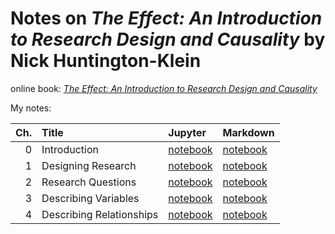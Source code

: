 # Notes on *The Effect: An Introduction to Research Design and Causality* by Nick Huntington-Klein

online book: [*The Effect: An Introduction to Research Design and Causality*](https://theeffectbook.net/index.html)

My notes:


| Ch. | Title                    | Jupyter                                             | Markdown                                         |
|----:|:-------------------------|:----------------------------------------------------|:-------------------------------------------------|
| 0   | Introduction             | [notebook](notes/00_introduction.ipynb)             | [notebook](notes/00_introduction.md)             |
| 1   | Designing Research       | [notebook](notes/01_designing-research.ipynb)       | [notebook](notes/01_designing-research.md)       |
| 2   | Research Questions       | [notebook](notes/02_research-questions.ipynb)       | [notebook](notes/02_research-questions.md)       |
| 3   | Describing Variables     | [notebook](notes/03_describing-variables.ipynb)     | [notebook](notes/03_describing-variables.md)     |
| 4   | Describing Relationships | [notebook](notes/04_describing-relationships.ipynb) | [notebook](notes/04_describing-relationships.md) |
